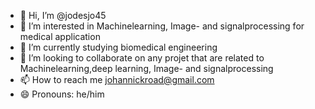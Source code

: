- 👋 Hi, I’m @jodesjo45
- 👀 I’m interested in Machinelearning, Image- and signalprocessing for medical application 
- 🌱 I’m currently studying biomedical engineering
- 💞️ I’m looking to collaborate on any projet that are related to Machinelearning,deep learning, Image- and signalprocessing
- 📫 How to reach me johannickroad@gmail.com 
- 😄 Pronouns: he/him 

<!---
jodesjo45/jodesjo45 is a ✨ special ✨ repository because its `README.md` (this file) appears on your GitHub profile.
You can click the Preview link to take a look at your changes.
--->
